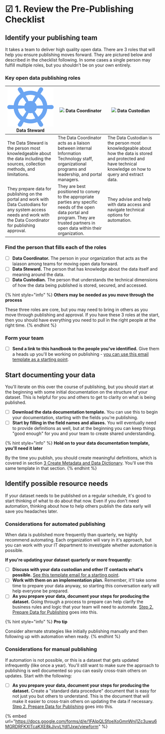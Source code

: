 # ☑ 1. Review the Pre-Publishing Checklist

## Identify your publishing team

It takes a team to deliver high quality open data. There are 3 roles that will help you ensure publishing moves forward. They are pictured below and described in the checklist following. In some cases a single person may fulfill multiple roles, but you shouldn't be on your own entirely.

### Key open data publishing roles

| ![](.gitbook/assets/Vector.png) Data Steward                                                                                                                         | ![](.gitbook/assets/Vector\(1\).png) Data Coordinator                                                                                                                                   | ![](.gitbook/assets/Vector\(2\).png) Data Custodian                                                                                                           |   |
| -------------------------------------------------------------------------------------------------------------------------------------------------------------------- | --------------------------------------------------------------------------------------------------------------------------------------------------------------------------------------- | ------------------------------------------------------------------------------------------------------------------------------------------------------------- | - |
| The Data Steward is the person most knowledgeable about the data including the sources, collection methods, and limitations.                                         | The Data Coordinator acts as a liaison between internal Information Technology staff, organizational programs and leadership, and portal managers.                                      | The Data Custodian is the person most knowledgeable about how the data is stored and protected and have technical knowledge on how to query and extract data. |   |
| They prepare data for publishing on the portal and work with Data Custodians for any system access needs and work with the Data Coordinator for publishing approval. | They are best positioned to convey to the appropriate parties any specific needs of the open data portal and program. They are trusted partners in open data within their organization. | They advise and help with data access and navigate technical options for automation.                                                                          |   |

### Find the person that fills each of the roles

* [ ] **Data Coordinator.** The person in your organization that acts as the laiason among teams for moving open data forward.
* [ ] **Data Steward.** The person that has knowledge about the data itself and meaning around the data.
* [ ] **Data Custodian.** The person that understands the technical dimensions of how the data being published is stored, secured, and accessed.&#x20;

{% hint style="info" %}
**Others may be needed as you move through the process**

These three roles are core, but you may need to bring in others as you move through publishing and approval. If you have these 3 roles at the start, then you should have everything you need to pull in the right people at the right time.
{% endhint %}

### Form your team

* [ ] **Send a link to this handbook to the people you've identified.** Give them a heads up you'll be working on publishing - [you can use this email template as a starting point](templates.md#invite-your-team-to-help-you-publish-open-data).

## Start documenting your data

You'll iterate on this over the course of publishing, but you should start at the beginning with some initial documentation on the structure of your dataset. This is helpful for you and others to get to clarity on what is being published.

* [ ] **Download the data documentation template.** You can use this to begin your documentation, starting with the fields you're publishing.
* [ ] **Start by filling in the field names and aliases.** You will eventually need to provide definitions as well, but at the beginning you can keep things "good enough" for you and your team to create shared understanding.&#x20;

{% hint style="info" %}
**Hold on to your data documentation template, you'll need it later**

By the time you publish, you should create meaningful definitions, which is covered in section [3 Create Metadata and Data Dictionary](create-metadata-and-data-dictionary.md). You'll use this same template in that section.
{% endhint %}

## Identify possible resource needs

If your dataset needs to be published on a regular schedule, it's good to start thinking of what to do about that now. Even if you don't need automation, thinking about how to help others publish the data early will save you headaches later.

### **Considerations for automated publishing**

When data is published more frequently than quarterly, we highly recommend automating. Each organization will vary in it's approach, but you can work with your IT department to investigate whether automation is possible.

**If you're updating your dataset quarterly or more frequently:**

* [ ] **Discuss with your data custodian and other IT contacts what's possible.** [See this template email for a starting point](templates.md#reach-out-to-your-it-team-about-publishing).
* [ ] **Work with them on an implementation plan.** Remember, it'll take some time to prepare your data anyway, so starting this conversation early will help everyone be prepared.&#x20;
* [ ] **As you prepare your data, document your steps for producing the dataset.** Going through a process to prepare can help clarify the business rules and logic that your team will need to automate. [Step 2. Prepare Data for Publishing](2.-prepare-data-for-publishing.md) goes into this.

{% hint style="info" %}
**Pro tip**

Consider alternate strategies like initially publishing manually and then following up with automation when ready.
{% endhint %}

### **Considerations for manual publishing**

If automation is not possible, or this is a dataset that gets updated infrequently (like once a year). You'll still want to make sure the approach to publishing is well documented so you can easily cross-train others on updates. Start with the following:

* [ ] **As you prepare your data, document your steps for producing the dataset.** Create a "standard data procedure" document that is easy for not just you but others to understand. This is the document that will make it easier to cross-train others on updating the data if necessary. [Step 2. Prepare Data for Publishing](2.-prepare-data-for-publishing.md) goes into this.

{% embed url="https://docs.google.com/forms/d/e/1FAIpQLSfoeXoGmnWnj1Zc3uwu6MGRDRFKXlTcaKXE8kJjvvLYdl1Jxw/viewform" %}
